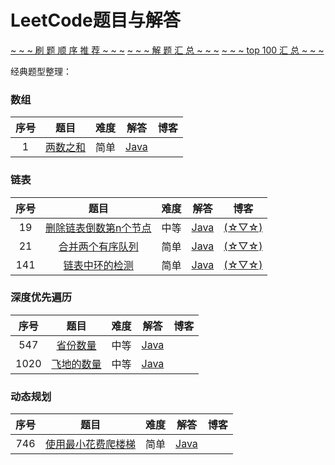 # LeetCode题目与解答
[\~ \~ \~ 刷 题 顺 序 推 荐 \~ \~ \~](https://github.com/Parallelline1996/Leetcode/blob/master/daily.md)
[\~ \~ \~ 解 题 汇 总 \~ \~ \~](https://github.com/Parallelline1996/Leetcode/blob/master/all.md)
[\~ \~ \~ top 100 汇 总 \~ \~ \~](https://github.com/Parallelline1996/Leetcode/blob/master/top100.md)

经典题型整理：

### 数组

|序号|题目|难度|解答|博客|
|:--:|:--:|:--:|:--:|:--:|
|1|[两数之和](https://leetcode.com/problems/two-sum/)|简单|[Java](https://github.com/Parallelline1996/Leetcode/blob/master/Problems/src/main/java/page1/N1_TwoSum.java)||


### 链表

|序号|题目|难度|解答|博客|
|:--:|:--:|:--:|:--:|:--:|
|19|[删除链表倒数第n个节点](https://leetcode.com/problems/remove-nth-node-from-end-of-list/)|中等|[Java](https://github.com/Parallelline1996/Leetcode/blob/master/Problems/src/main/java/page1/N19_RemoveNthNodeFromEndOfList.java)|[(☆▽☆)](https://blog.csdn.net/Applying/article/details/84586515)|
|21|[合并两个有序队列](https://leetcode.com/problems/merge-two-sorted-lists/)|简单|[Java](https://github.com/Parallelline1996/Leetcode/blob/master/Problems/src/main/java/page1/N21_MergeTwoSortedLists.java)|[(☆▽☆)](https://blog.csdn.net/Applying/article/details/84586515)|
|141|[链表中环的检测](https://leetcode.com/problems/linked-list-cycle/)|简单|[Java](https://github.com/Parallelline1996/Leetcode/blob/master/Problems/src/main/java/page2/N141_LinkedListCycle.java)|[(☆▽☆)](https://blog.csdn.net/Applying/article/details/84586515)|


### 深度优先遍历

|序号|题目|难度|解答|博客|
|:--:|:--:|:--:|:--:|:--:|
|547|[省份数量](https://leetcode.com/problems/number-of-provinces/)|中等|[Java](https://github.com/Parallelline1996/Leetcode/blob/master/Problems/src/main/java/page6/N547_NumberOfProvinces.java)||
|1020|[飞地的数量](https://leetcode.com/problems/number-of-enclaves/)|中等|[Java](https://github.com/Parallelline1996/Leetcode/blob/master/Problems/src/main/java/page11/N1020_NumberOfEnclaves.java)|



### 动态规划

|序号|题目|难度|解答|博客|
|:--:|:--:|:--:|:--:|:--:|
|746|[使用最小花费爬楼梯](https://leetcode.com/problems/min-cost-climbing-stairs/)|简单|[Java](https://github.com/Parallelline1996/Leetcode/blob/master/Problems/src/main/java/page8/N746_MinCostClimbingStairs.java)||